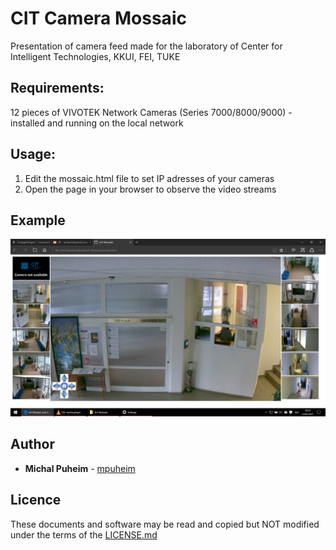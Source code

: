 # CIT Camera Mossaic

Presentation of camera feed made for the laboratory of Center for Intelligent Technologies, KKUI, FEI, TUKE

## Requirements:

12 pieces of VIVOTEK Network Cameras (Series 7000/8000/9000) - installed and running on the local network

## Usage:

1. Edit the mossaic.html file to set IP adresses of your cameras
2. Open the page in your browser to observe the video streams

## Example

![example usage](example.png)

## Author

* **Michal Puheim** - [mpuheim](https://github.com/mpuheim)

## Licence

These documents and software may be read and copied but NOT modified under the terms of the [LICENSE.md](LICENSE.md)
